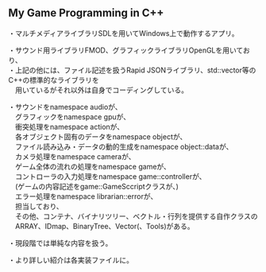 ## My Game Programming in C++

・マルチメディアライブラリSDLを用いてWindows上で動作するアプリ。

・サウンド用ライブラリFMOD、グラフィックライブラリOpenGLを用いており、  
・上記の他には、ファイル記述を扱うRapid JSONライブラリ、std::vector等のC++の標準的なライブラリを  
　用いているがそれ以外は自身でコーディングしている。

・サウンドをnamespace audioが、  
　グラフィックをnamespace gpuが、  
　衝突処理をnamespace actionが、  
　各オブジェクト固有のデータをnamespace objectが、  
　ファイル読み込み・データの動的生成をnamespace object::dataが、  
　カメラ処理をnamespace cameraが、  
　ゲーム全体の流れの処理をnamespace gameが、  
　コントローラの入力処理をnamespace game::controllerが、  
　(ゲームの内容記述をgame::GameSccriptクラスが、)  
　エラー処理をnamespace librarian::errorが、  
　担当しており、  
　その他、コンテナ、バイナリツリー、ベクトル・行列を提供する自作クラスの  
　ARRAY、IDmap、BinaryTree、Vector(、Tools)がある。  

・現段階では単純な内容を扱う。

・より詳しい紹介は各実装ファイルに。
